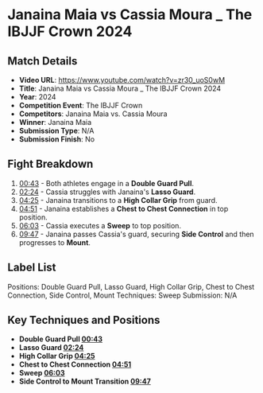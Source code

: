 # Janaina Maia vs Cassia Moura _ The IBJJF Crown 2024

## Match Details
- **Video URL**: https://www.youtube.com/watch?v=zr30_uoS0wM
- **Title**: Janaina Maia vs Cassia Moura _ The IBJJF Crown 2024
- **Year**: 2024
- **Competition Event**: The IBJJF Crown
- **Competitors**: Janaina Maia vs. Cassia Moura
- **Winner**: Janaina Maia
- **Submission Type**: N/A
- **Submission Finish**: No

## Fight Breakdown
1. [00:43](https://www.youtube.com/watch?v=zr30_uoS0wM&t=43) - Both athletes engage in a **Double Guard Pull**.
2. [02:24](https://www.youtube.com/watch?v=zr30_uoS0wM&t=144) - Cassia struggles with Janaina's **Lasso Guard**.
3. [04:25](https://www.youtube.com/watch?v=zr30_uoS0wM&t=265) - Janaina transitions to a **High Collar Grip** from guard.
4. [04:51](https://www.youtube.com/watch?v=zr30_uoS0wM&t=291) - Janaina establishes a **Chest to Chest Connection** in top position.
5. [06:03](https://www.youtube.com/watch?v=zr30_uoS0wM&t=363) - Cassia executes a **Sweep** to top position.
6. [09:47](https://www.youtube.com/watch?v=zr30_uoS0wM&t=587) - Janaina passes Cassia's guard, securing **Side Control** and then progresses to **Mount**.

## Label List
Positions: Double Guard Pull, Lasso Guard, High Collar Grip, Chest to Chest Connection, Side Control, Mount
Techniques: Sweep
Submission: N/A

## Key Techniques and Positions
- **Double Guard Pull [00:43](https://www.youtube.com/watch?v=zr30_uoS0wM&t=43)**
- **Lasso Guard [02:24](https://www.youtube.com/watch?v=zr30_uoS0wM&t=144)**
- **High Collar Grip [04:25](https://www.youtube.com/watch?v=zr30_uoS0wM&t=265)**
- **Chest to Chest Connection [04:51](https://www.youtube.com/watch?v=zr30_uoS0wM&t=291)**
- **Sweep [06:03](https://www.youtube.com/watch?v=zr30_uoS0wM&t=363)**
- **Side Control to Mount Transition [09:47](https://www.youtube.com/watch?v=zr30_uoS0wM&t=587)**